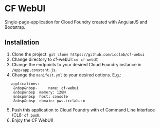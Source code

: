 # CF WebUI

Single-page-application for Cloud Foundry created with AngularJS and Bootstrap.

## Installation

1. Clone the project: `git clone https://github.com/icclab/cf-webui`
2. Change directory to cf-webUI: `cd cf-webUI`
3. Change the endpoints to your desired Cloud Foundry instance in `/app/app.constant.js`.
4. Change the `manifest.yml` to your desired options. E.g.:  
~~~
---applications:  
	&nbsp&nbsp- 	name: cf-webui  
	&nbsp&nbsp	memory: 128M  
	&nbsp&nbsp	host: console  
	&nbsp&nbsp	domain: pws.icclab.io  
~~~
5. Push this application to Cloud Foundry with cf Command Line Interface (CLI): `cf push`.
6. Enjoy the CF WebUI!